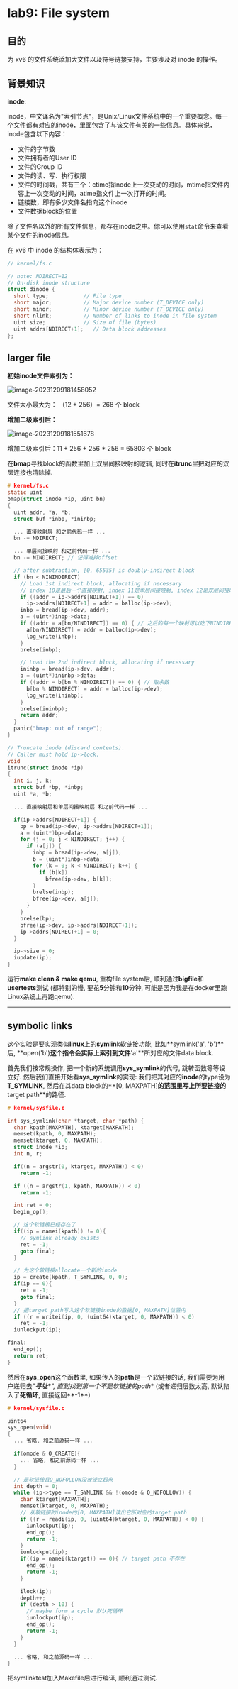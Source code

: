 # lab9: File system



## 目的

为 xv6 的文件系统添加大文件以及符号链接支持，主要涉及对 inode 的操作。



## 背景知识



**inode**:

inode，中文译名为"索引节点"，是Unix/Linux文件系统中的一个重要概念。每一个文件都有对应的inode，里面包含了与该文件有关的一些信息。具体来说，inode包含以下内容：

- 文件的字节数
- 文件拥有者的User ID
- 文件的Group ID
- 文件的读、写、执行权限
- 文件的时间戳，共有三个：ctime指inode上一次变动的时间，mtime指文件内容上一次变动的时间，atime指文件上一次打开的时间。
- 链接数，即有多少文件名指向这个inode
- 文件数据block的位置

除了文件名以外的所有文件信息，都存在inode之中。你可以使用`stat`命令来查看某个文件的inode信息。



在 xv6 中 inode 的结构体表示为：

```c
// kernel/fs.c

// note: NDIRECT=12
// On-disk inode structure
struct dinode {
  short type;           // File type
  short major;          // Major device number (T_DEVICE only)
  short minor;          // Minor device number (T_DEVICE only)
  short nlink;          // Number of links to inode in file system
  uint size;            // Size of file (bytes)
  uint addrs[NDIRECT+1];   // Data block addresses
};
```



## larger file

**初始inode文件索引为：**

![image-20231209181458052](https://raw.githubusercontent.com/hanzug/images/master/image-20231209181458052.png)

文件大小最大为： （12 + 256）= 268 个 block



**增加二级索引后：**

![image-20231209181551678](https://raw.githubusercontent.com/hanzug/images/master/image-20231209181551678.png)

增加二级索引后：11 + 256 + 256 * 256 = 65803 个 block

在**bmap**寻找block的函数里加上双层间接映射的逻辑, 同时在**itrunc**里把对应的双层连接也清除掉.

```c
# kernel/fs.c
static uint
bmap(struct inode *ip, uint bn)
{
  uint addr, *a, *b;
  struct buf *inbp, *ininbp;

  ... 直接映射层 和之前代码一样 ...
  bn -= NDIRECT;

  ... 单层间接映射 和之前代码一样 ...
  bn -= NINDIRECT; // 记得减掉offset

  // after subtraction, [0, 65535] is doubly-indirect block
  if (bn < NININDIRECT) 
    // Load 1st indirect block, allocating if necessary
    // index 10是最后一个直接映射, index 11是单层间接映射, index 12是双层间接映射
    if ((addr = ip->addrs[NDIRECT+1]) == 0)
      ip->addrs[NDIRECT+1] = addr = balloc(ip->dev);
    inbp = bread(ip->dev, addr);
    a = (uint*)inbp->data;
    if ((addr = a[bn/NINDIRECT]) == 0) { // 之后的每一个映射可以吃下NINDIRECT个blocks
      a[bn/NINDIRECT] = addr = balloc(ip->dev);
      log_write(inbp);
    }
    brelse(inbp);

    // Load the 2nd indirect block, allocating if necessary
    ininbp = bread(ip->dev, addr);
    b = (uint*)ininbp->data;
    if ((addr = b[bn % NINDIRECT]) == 0) { // 取余数
      b[bn % NINDIRECT] = addr = balloc(ip->dev);
      log_write(ininbp);
    }
    brelse(ininbp);
    return addr;
  }
  panic("bmap: out of range");
}

// Truncate inode (discard contents).
// Caller must hold ip->lock.
void
itrunc(struct inode *ip)
{
  int i, j, k;
  struct buf *bp, *inbp;
  uint *a, *b;

  ... 直接映射层和单层间接映射层 和之前代码一样 ...

  if(ip->addrs[NDIRECT+1]) {
    bp = bread(ip->dev, ip->addrs[NDIRECT+1]);
    a = (uint*)bp->data;
    for (j = 0; j < NINDIRECT; j++) {
      if (a[j]) {
        inbp = bread(ip->dev, a[j]);
        b = (uint*)inbp->data;
        for (k = 0; k < NINDIRECT; k++) {
          if (b[k])
            bfree(ip->dev, b[k]);
        }
        brelse(inbp);
        bfree(ip->dev, a[j]);
      }
    }
    brelse(bp);
    bfree(ip->dev, ip->addrs[NDIRECT+1]);
    ip->addrs[NDIRECT+1] = 0;
  }

  ip->size = 0;
  iupdate(ip);
}
```

运行**make clean & make qemu**, 重构file system后, 顺利通过**bigfile**和**usertests**测试 (都特别的慢, 要花**5**分钟和**10**分钟, 可能是因为我是在docker里跑Linux系统上再跑qemu).

------

## symbolic links

这个实验是要实现类似**linux**上的**symlin**k软链接功能, 比如**symlink('a', 'b')**后, **open('b')**这个指令会实际上索引到文件**'a'**所对应的文件data block.

首先我们按常规操作, 把一个新的系统调用**sys_symlink**的代号, 跳转函数等等设立好. 然后我们直接开始看**sys_symlink**的实现: 我们把其对应的**inode**的type设为**T_SYMLINK**, 然后在其data block的**[0, MAXPATH]**的范围里写上所要链接的**target path**的路径.

```c
# kernel/sysfile.c

int sys_symlink(char *target, char *path) {
  char kpath[MAXPATH], ktarget[MAXPATH];
  memset(kpath, 0, MAXPATH);
  memset(ktarget, 0, MAXPATH);
  struct inode *ip;
  int n, r;

  if((n = argstr(0, ktarget, MAXPATH)) < 0)
    return -1;

  if ((n = argstr(1, kpath, MAXPATH)) < 0)
    return -1;

  int ret = 0;
  begin_op();

  // 这个软链接已经存在了
  if((ip = namei(kpath)) != 0){
    // symlink already exists
    ret = -1;
    goto final;
  }

  // 为这个软链接allocate一个新的inode
  ip = create(kpath, T_SYMLINK, 0, 0);
  if(ip == 0){
    ret = -1;
    goto final;
  }
  // 把target path写入这个软链接inode的数据[0, MAXPATH]位置内
  if ((r = writei(ip, 0, (uint64)ktarget, 0, MAXPATH)) < 0)
    ret = -1;
  iunlockput(ip);

final:
  end_op();
  return ret;
}
```

然后在**sys_open**这个函数里, 如果传入的**path**是一个软链接的话, 我们需要为用户递归去"***寻址\***", 直到找到第一个不是软链接的**path** (或者递归层数太高, 默认陷入了**死循环**, 直接返回**-1**)

```c
# kernel/sysfile.c

uint64
sys_open(void)
{
  ... 省略, 和之前源码一样 ...

  if(omode & O_CREATE){
    ... 省略, 和之前源码一样 ...
  }

  // 是软链接且O_NOFOLLOW没被设立起来
  int depth = 0;
  while (ip->type == T_SYMLINK && !(omode & O_NOFOLLOW)) {
    char ktarget[MAXPATH];
    memset(ktarget, 0, MAXPATH);
    // 从软链接的inode的[0, MAXPATH]读出它所对应的target path
    if ((r = readi(ip, 0, (uint64)ktarget, 0, MAXPATH)) < 0) {
      iunlockput(ip);
      end_op();
      return -1;
    }
    iunlockput(ip);
    if((ip = namei(ktarget)) == 0){ // target path 不存在
      end_op();
      return -1;
    }

    ilock(ip);
    depth++;
    if (depth > 10) {
      // maybe form a cycle 默认死循环
      iunlockput(ip);
      end_op();
      return -1;
    }
  }

  ... 省略, 和之前源码一样 ...
}
```

把symlinktest加入Makefile后进行编译, 顺利通过测试.